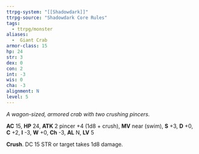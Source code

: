 ```yaml
---
ttrpg-system: "[[Shadowdark]]"
ttrpg-source: "Shadowdark Core Rules"
tags:
  - ttrpg/monster
aliases:
  -  Giant Crab
armor-class: 15
hp: 24
str: 3
dex: 0
con: 2
int: -3
wis: 0
cha: -3
alignment: N
level: 5
---
```


_A wagon-sized, armored crab with two crushing pincers._

**AC** 15, **HP** 24, **ATK** 2 pincer +4 (1d8 + crush), **MV** near (swim), **S** +3, **D** +0, **C** +2, **I** -3, **W** +0, **Ch** -3, **AL** N, **LV** 5

**Crush**. DC 15 STR or target takes 1d8 damage.

